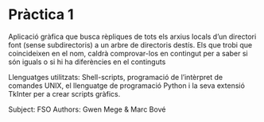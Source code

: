 # Pràctica 1

Aplicació gràfica que busca rèpliques de tots els arxius locals d’un directori
font (sense subdirectoris) a un arbre de directoris destís. Els que trobi que coincideixen en el
nom, caldrà comprovar-los en contingut per a saber si són iguals o si hi ha diferències en el
continguts

Llenguatges utilitzats: Shell-scripts, programació de l’intèrpret de comandes UNIX, el llenguatge 
de programació Python i la seva extensió TkInter per a crear scripts gràfics.

Subject: FSO
Authors: Gwen Mege & Marc Bové
